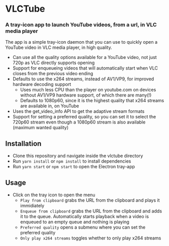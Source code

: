 # VLCTube

### A tray-icon app to launch YouTube videos, from a url, in VLC media player

The app is a simple tray-icon daemon that you can use to quickly open a YouTube video in VLC media player, in high quality.

- Can use all the quality options available for a YouTube video, not just 720p as VLC directly supports opening
- Support for enqueueing videos that will automatically start when VLC closes from the previous video ending
- Defaults to use the x264 streams, instead of AV1/VP9, for improved hardware decoding support
  - Uses much less CPU than the player on youtube.com on devices without AV1/VP9 hardware support, of which there are many(!) 
  - Defaults to 1080p60, since it is the highest quality that x264 streams are available in, on YouTube
- Uses the get_video_info API to get the adaptive stream formats
- Support for setting a preferred quality, so you can set it to select the 720p60 stream even though a 1080p60 stream is also available (maximum wanted quality)

## Installation
- Clone this repository and navigate inside the vlctube directory
- Run `yarn install` or `npm install` to install dependencies
- Run `yarn start` or `npm start` to open the Electron tray-app

## Usage
- Click on the tray icon to open the menu
  - `Play from clipboard` grabs the URL from the clipboard and plays it immidiately
  - `Enqueue from clipboard` grabs the URL from the clipboard and adds it to the queue. Automatically starts playback when a video is enqueued to an empty queue and nothing is playing
  - `Preferred quality` opens a submenu where you can set the preferred quality
  - `Only play x264 streams` toggles whether to only play x264 streams